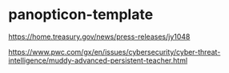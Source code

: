 # panopticon-template

https://home.treasury.gov/news/press-releases/jy1048

https://www.pwc.com/gx/en/issues/cybersecurity/cyber-threat-intelligence/muddy-advanced-persistent-teacher.html
